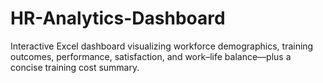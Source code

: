 # HR-Analytics-Dashboard
Interactive Excel dashboard visualizing workforce demographics, training outcomes, performance, satisfaction, and work–life balance—plus a concise training cost summary.
